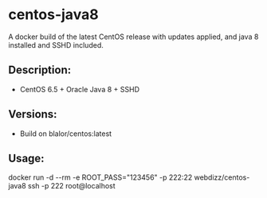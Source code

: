 centos-java8
============

A docker build of the latest CentOS release with updates applied, and java 8 installed and SSHD included.

Description:
-------------

- CentOS 6.5 + Oracle Java 8 + SSHD

Versions:
-------------

- Build on blalor/centos:latest

Usage:
-------------

docker run -d --rm -e ROOT_PASS="123456" -p 222:22 webdizz/centos-java8
ssh -p 222 root@localhost

